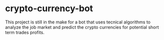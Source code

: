 # crypto-currency-bot



This project is still in the make for a bot that uses tecnical algorithms to analyze the job market and predict the crypto currencies for potential short term trades profits.
